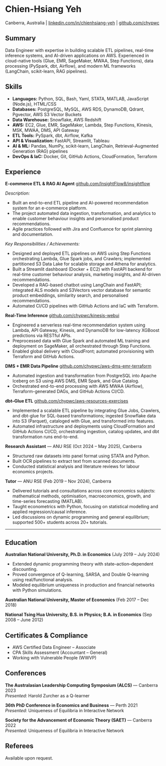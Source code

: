 # Chien-Hsiang Yeh

Canberra, Australia | [linkedin.com/in/chienhsiang-yeh](https://linkedin.com/in/chienhsiang-yeh) | [github.com/chypwc](https://github.com/chypwc)

## Summary

Data Engineer with expertise in building scalable ETL pipelines, real-time inference systems, and AI-driven applications on AWS. Experienced in cloud-native tools (Glue, EMR, SageMaker, MWAA, Step Functions), data processing (PySpark, dbt, Airflow), and modern ML frameworks (LangChain, scikit-learn, RAG pipelines).

## Skills

- **Languages:** Python, SQL, Bash, Yaml, STATA, MATLAB, JavaScript (Node.js), HTML/CSS
- **Databases:** PostgreSQL, MySQL, AWS RDS, DynamoDB, Qdrant, Pgvector, AWS S3 Vector Buckets
- **Data Warehouse:** Snowflake, AWS Redshift
- **AWS:** EC2, Glue, EMR, SageMaker, Lambda, Step Functions, Kinesis, MSK, MWAA, DMS, API Gateway
- **ETL Tools:** PySpark, dbt, Airflow, Kafka
- **API & Visualization:** FastAPI, Streamlit, Tableau
- **AI & ML:** Pandas, NumPy, scikit-learn, LangChain, Retrieval-Augmented Generation (RAG) pipelines
- **DevOps & IaC:** Docker, Git, GitHub Actions, CloudFormation, Terraform

## Experience

**E-commerce ETL & RAG AI Agent** [github.com/InsightFlow8/insightflow](https://github.com/InsightFlow8/insightflow)

*Description:*
- Built an end-to-end ETL pipeline and AI-powered recommendation system for an e-commerce platform.
- The project automated data ingestion, transformation, and analytics to enable customer behaviour insights and personalised product recommendations.
- Agile practices followed with Jira and Confluence for sprint planning and documentation.

*Key Responsibilities / Achievements:*
- Designed and deployed ETL pipelines on AWS using Step Functions orchestrating Lambda, Glue Spark jobs, and Crawlers; implemented partitioned S3 Data Lake for scalable storage and Athena for analytics.
- Built a Streamlit dashboard (Docker + EC2) with FastAPI backend for real-time customer behaviour analysis, marketing insights, and AI-driven recommendations.
- Developed a RAG-based chatbot using LangChain and FastAPI; integrated ALS models and S3Vectors vector database for semantic product embeddings, similarity search, and personalised recommendations.
- Automated CI/CD pipelines with GitHub Actions and IaC with Terraform.

**Real-Time Inference** [github.com/chypwc/kinesis-webui](https://github.com/chypwc/kinesis-webui)
- Engineered a serverless real-time recommendation system using Lambda, API Gateway, Kinesis, and DynamoDB for low-latency XGBoost predictions via RESTful APIs.
- Preprocessed data with Glue Spark and automated ML training and deployment on SageMaker, all orchestrated through Step Functions.
- Enabled global delivery with CloudFront; automated provisioning with Terraform and GitHub Actions.

**DMS + EMR Data Pipeline** [github.com/chypwc/aws-dms-emr-terraform](https://github.com/chypwc/aws-dms-emr-terraform)
- Automated ingestion and transformation from PostgreSQL into Apache Iceberg on S3 using AWS DMS, EMR Spark, and Glue Catalog.
- Orchestrated end-to-end processing with AWS MWAA (Airflow), Terraform-generated DAGs, and GitHub Actions CI/CD.

**dbt–Glue ETL** [github.com/chypwc/aws-resources-exercises](https://github.com/chypwc/aws-resources-exercises)
- Implemented a scalable ETL pipeline by integrating Glue Jobs, Crawlers, and dbt-glue for SQL-based transformations; ingested Snowflake data into S3 (Parquet), cataloged with Glue, and transformed into features.
- Automated infrastructure and deployments using CloudFormation and GitHub Actions CI/CD, orchestrating ingestion, catalog updates, and dbt transformation runs end-to-end.

**Research Assistant** — ANU RSE (Oct 2024 – May 2025), Canberra
- Structured raw datasets into panel format using STATA and Python.
- Built OCR pipelines to extract text from scanned documents.
- Conducted statistical analysis and literature reviews for labour economics projects.

**Tutor** — ANU RSE (Feb 2019 – Nov 2024), Canberra
- Delivered tutorials and consultations across core economics subjects: mathematical methods, optimisation, macroeconomics, growth, and time-series forecasting (MATLAB).
- Taught econometrics with Python, focusing on statistical modelling and applied regression/causal inference.
- Led discussions on dynamic programming and general equilibrium; supported 500+ students across 20+ tutorials.

---

## Education

**Australian National University, Ph.D. in Economics** (July 2019 – July 2024)
- Extended dynamic programming theory with state–action–dependent discounting.
- Proved convergence of Q-learning, SARSA, and Double Q-learning using real/functional analysis.
- Modeled equilibrium uniqueness in production and financial networks with Python simulations.

**Australian National University, Master of Economics** (Feb 2017 – Dec 2018)

**National Tsing Hua University, B.S. in Physics; B.A. in Economics** (Sep 2008 – June 2012)

## Certificates & Compliance

- AWS Certified Data Engineer – Associate
- CPA Skills Assessment (Accountant – General)
- Working with Vulnerable People (WWVP)

## Conferences

**The Australasian Leadership Computing Symposium (ALCS)** — Canberra 2023  
*Presented:* Harold Zurcher as a Q-learner

**36th PhD Conference in Economics and Business** — Perth 2021  
*Presented:* Uniqueness of Equilibria in Interactive Network

**Society for the Advancement of Economic Theory (SAET)** — Canberra 2022  
*Presented:* Uniqueness of Equilibria in Interactive Network

## Referees

Available upon request.
